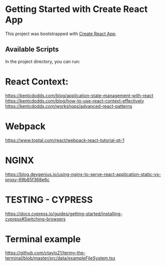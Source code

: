 # Getting Started with Create React App

This project was bootstrapped with [Create React App](https://github.com/facebook/create-react-app).

## Available Scripts

In the project directory, you can run:


# React Context:
https://kentcdodds.com/blog/application-state-management-with-react
https://kentcdodds.com/blog/how-to-use-react-context-effectively
https://kentcdodds.com/workshops/advanced-react-patterns


# Webpack
https://www.toptal.com/react/webpack-react-tutorial-pt-1

# NGINX
https://blog.devgenius.io/using-nginx-to-serve-react-application-static-vs-proxy-69b85f368e6c


# TESTING - CYPRESS
https://docs.cypress.io/guides/getting-started/installing-cypress#Switching-browsers


# Terminal example
https://github.com/ctaylo21/termy-the-terminal/blob/master/src/data/exampleFileSystem.tsx